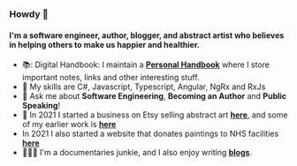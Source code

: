 ### Howdy 👋

#### I'm a software engineer, author, blogger, and abstract artist who believes in helping others to make us happier and healthier.

- 📚: Digital Handbook: I maintain a [**Personal Handbook**](https://github.com/georgemarklow/georgemarklow/blob/main/SUMMARY.md) where I store important notes, links and other interesting stuff. 
- 🌱 My skills are C#, Javascript, Typescript, Angular, NgRx and RxJs
- 💬 Ask me about **Software Engineering**, **Becoming an Author** and **Public Speaking**! 
- 🎨 In 2021 I started a business on Etsy selling abstract art [**here**](https://www.porgiepuddingandpie.com/gallery), and some of my earlier work is [**here**](https://github.com/georgemarklow/georgemarklow/blob/main/painting.md)
- In 2021 I also started a website that donates paintings to NHS facilities [**here**](https://www.creativityforpublicgood.co.uk/)
- 🧘🏻‍♂️ I'm a documentaries junkie, and I also enjoy writing [**blogs**](https://marklowg.medium.com/).
